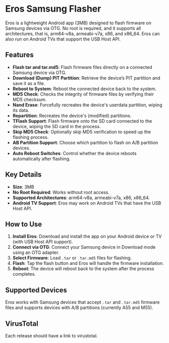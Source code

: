# Eros Samsung Flasher

Eros is a lightweight Android app (3MB) designed to flash firmware on Samsung devices via OTG. No root is required, and it supports all architectures, that is, arm64-v8a, armeabi-v7a, x86, and x86_64. Eros can also run on Android TVs that support the USB Host API.

## Features

- **Flash tar and tar.md5**: Flash firmware files directly on a connected Samsung device via OTG.
- **Download (Dump) PIT Partition**: Retrieve the device’s PIT partition and save it as a file.
- **Reboot to System**: Reboot the connected device back to the system.
- **MD5 Check**: Checks the integrity of firmware files by verifying their MD5 checksum.
- **Nand Erase**: Forcefully recreates the device's userdata partition, wiping its data.
- **Repartition**: Recreates the device's (modified) partitions.
- **TFlash Support**: Flash firmware onto the SD card connected to the device, wiping the SD card in the process.
- **Skip MD5 Check**: Optionally skip MD5 verification to speed up the flashing process.
- **AB Partition Support**: Choose which partition to flash on A/B partition devices.
- **Auto Reboot Switches**: Control whether the device reboots automatically after flashing.

## Key Details

- **Size**: 3MB
- **No Root Required**: Works without root access.
- **Supported Architectures**: arm64-v8a, armeabi-v7a, x86, x86_64.
- **Android TV Support**: Eros may work on Android TVs that have the USB Host API.

## How to Use

1. **Install Eros**: Download and install the app on your Android device or TV (with USB Host API support).
2. **Connect via OTG**: Connect your Samsung device in Download mode using an OTG adapter.
3. **Select Firmware**: Load `.tar` or `.tar.md5` files for flashing.
4. **Flash**: Tap the flash button and Eros will handle the firmware installation.
5. **Reboot**: The device will reboot back to the system after the process completes.

## Supported Devices

Eros works with Samsung devices that accept `.tar` and `.tar.md5` firmware files and supports devices with A/B partitions (currently A55 and M55).

## VirusTotal
Each release should have a link to virustotal.
